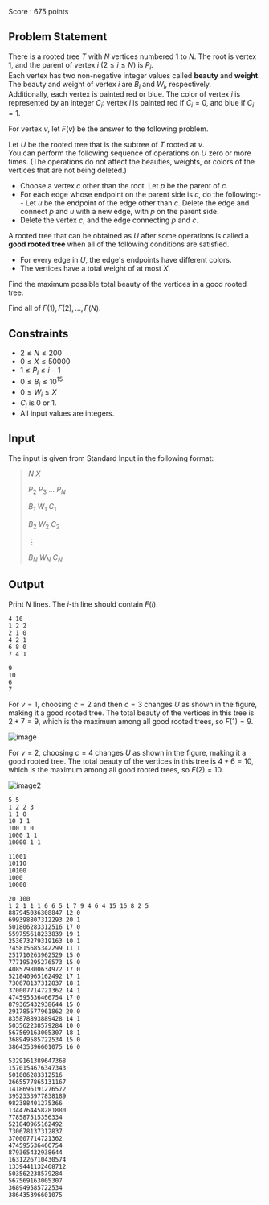 Score : $675$ points

## Problem Statement

There is a rooted tree $T$ with $N$ vertices numbered $1$ to $N$. The root is vertex $1$, and the parent of vertex $i$ $(2 \leq i \leq N)$ is $P_i$.<br>
Each vertex has two non-negative integer values called **beauty** and **weight**. The beauty and weight of vertex $i$ are $B_i$ and $W_i$, respectively.<br>
Additionally, each vertex is painted red or blue. The color of vertex $i$ is represented by an integer $C_i$: vertex $i$ is painted red if $C_i = 0$, and blue if $C_i = 1$.

For vertex $v$, let $F(v)$ be the answer to the following problem.

Let $U$ be the rooted tree that is the subtree of $T$ rooted at $v$.<br>
You can perform the following sequence of operations on $U$ zero or more times. (The operations do not affect the beauties, weights, or colors of the vertices that are not being deleted.)

- Choose a vertex $c$ other than the root. Let $p$ be the parent of $c$.
- For each edge whose endpoint on the parent side is $c$, do the following:-   - Let $u$ be the endpoint of the edge other than $c$. Delete the edge and connect $p$ and $u$ with a new edge, with $p$ on the parent side.
- Delete the vertex $c$, and the edge connecting $p$ and $c$.

A rooted tree that can be obtained as $U$ after some operations is called a **good rooted tree** when all of the following conditions are satisfied.

- For every edge in $U$, the edge's endpoints have different colors.
- The vertices have a total weight of at most $X$.

Find the maximum possible total beauty of the vertices in a good rooted tree.

Find all of $F(1), F(2), \dots, F(N)$.

## Constraints

- $2 \leq N \leq 200$
- $0 \leq X \leq 50000$
- $1 \leq P_i \leq i - 1$
- $0 \leq B_i \leq 10^{15}$
- $0 \leq W_i \leq X$
- $C_i$ is $0$ or $1$.
- All input values are integers.

## Input

The input is given from Standard Input in the following format:

> $N$ $X$
> 
> $P_2$ $P_3$ $\dots$ $P_N$
> 
> $B_1$ $W_1$ $C_1$
> 
> $B_2$ $W_2$ $C_2$
> 
> $\vdots$
> 
> $B_N$ $W_N$ $C_N$

## Output

Print $N$ lines. The $i$-th line should contain $F(i)$.

```input1
4 10
1 2 2
2 1 0
4 2 1
6 8 0
7 4 1
```

```output1
9
10
6
7
```

For $v=1$, choosing $c=2$ and then $c=3$ changes $U$ as shown in the figure, making it a good rooted tree.
The total beauty of the vertices in this tree is $2 + 7 = 9$, which is the maximum among all good rooted trees, so $F(1) = 9$.

![image](https://img.atcoder.jp/ghi/abc311h_e9c1607d075d1352a8dc9ec07fe3ef4991c33a9d56626c4ab3f337e0c9d8a429.jpg)

For $v=2$, choosing $c=4$ changes $U$ as shown in the figure, making it a good rooted tree.
The total beauty of the vertices in this tree is $4 + 6 = 10$, which is the maximum among all good rooted trees, so $F(2) = 10$.

![image2](https://img.atcoder.jp/ghi/abc311h2_fbbe94f219fde3a66d7846819b00d81f125609dd63a1a6fe3028a114991129a3.jpg)

```input2
5 5
1 2 2 3
1 1 0
10 1 1
100 1 0
1000 1 1
10000 1 1
```

```output2
11001
10110
10100
1000
10000
```

```input3
20 100
1 2 1 1 1 6 6 5 1 7 9 4 6 4 15 16 8 2 5
887945036308847 12 0
699398807312293 20 1
501806283312516 17 0
559755618233839 19 1
253673279319163 10 1
745815685342299 11 1
251710263962529 15 0
777195295276573 15 0
408579800634972 17 0
521840965162492 17 1
730678137312837 18 1
370007714721362 14 1
474595536466754 17 0
879365432938644 15 0
291785577961862 20 0
835878893889428 14 1
503562238579284 10 0
567569163005307 18 1
368949585722534 15 0
386435396601075 16 0
```

```output3
5329161389647368
1570154676347343
501806283312516
2665577865131167
1418696191276572
3952333977838189
982388401275366
1344764458281880
778587515356334
521840965162492
730678137312837
370007714721362
474595536466754
879365432938644
1631226710430574
1339441132468712
503562238579284
567569163005307
368949585722534
386435396601075
```